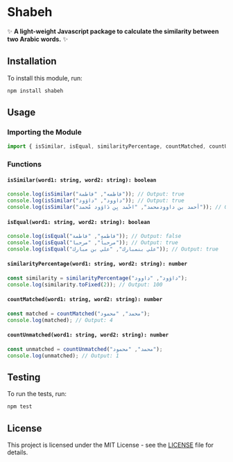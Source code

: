 # Shabeh

✨ **A light-weight Javascript package to calculate the similarity between two Arabic words.** ✨

## Installation

To install this module, run:

```bash
npm install shabeh
```

## Usage

### Importing the Module

```typescript
import { isSimilar, isEqual, similarityPercentage, countMatched, countUnmatched } from 'shabeh';
```

### Functions

#### `isSimilar(word1: string, word2: string): boolean`

```typescript
console.log(isSimilar("فاطمه", "فاطمة")); // Output: true
console.log(isSimilar("داوود", "داؤود")); // Output: true
console.log(isSimilar("أحمد بن داوودمحمد", "احْمد بِن دَاؤود مُحمد")); // Output: true
```

#### `isEqual(word1: string, word2: string): boolean`

```typescript
console.log(isEqual("فاطمه", "فاطمة")); // Output: false
console.log(isEqual("مرحباً", "مرحبا")); // Output: true
console.log(isEqual("علي بنمبارك", "علي بن مبارك")); // Output: true
```

#### `similarityPercentage(word1: string, word2: string): number`

```typescript
const similarity = similarityPercentage("داؤود", "داوود");
console.log(similarity.toFixed(2)); // Output: 100
```

#### `countMatched(word1: string, word2: string): number`

```typescript
const matched = countMatched("محمد", "محمود");
console.log(matched); // Output: 4
```

#### `countUnmatched(word1: string, word2: string): number`

```typescript
const unmatched = countUnmatched("محمد", "محمود");
console.log(unmatched); // Output: 1
```

## Testing

To run the tests, run:

```bash
npm test
```

## License

This project is licensed under the MIT License - see the [LICENSE](LICENSE) file for details.